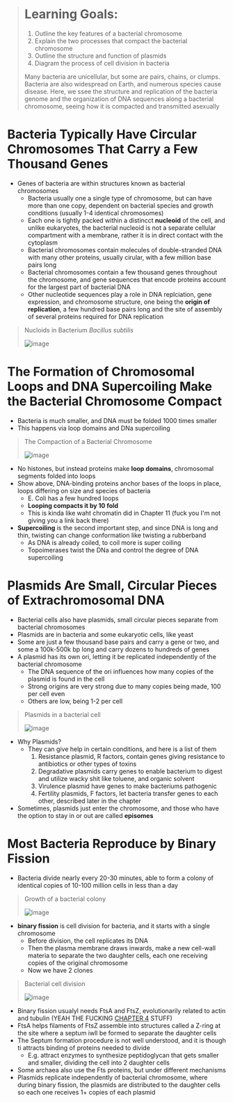 > # Learning Goals:
> 1. Outline the key features of a bacterial chromosome
> 2. Explain the two processes that compact the bacterial chromosome
> 3. Outline the structure and function of plasmids
> 4. Diagram the process of cell division in bacteria
>
> Many bacteria are unicellular, but some are pairs, chains, or clumps. Bacteria are also widespread on Earth, and numerous species cause disease. Here, we ssee the structure and replication of the bacteria genome and the organization of DNA sequences along a bacterial chromosome, seeing how it is compacted and transmitted asexually

# Bacteria Typically Have Circular Chromosomes That Carry a Few Thousand Genes
- Genes of bacteria are within structures known as bacterial chromosomes
  - Bacteria usually one a single type of chromosome, but can have more than one copy, dependent on bacterial species and growth conditions (usually 1-4 identical chromosomes)
  - Each one is tightly packed within a distincct **nucleoid** of the cell, and unlike eukaryotes, the bacterial nucleoid is not a separate cellular compartment with a membrane, rather it is in direct contact with the cytoplasm
  - Bacterial chromosomes contain molecules of double-stranded DNA with many other proteins, usually cirular, with a few million base pairs long
  - Bacterial chromosomes contain a few thousand genes throughout the chromosome, and gene sequences that encode proteins account for the largest part of bacterial DNA
  - Other nucleotide sequences play a role in DNA replciation, gene expression, and chromosome structure, one being the **origin of replication**, a few hundred base pairs long and the site of assembly of several proteins required for DNA replication
 
> Nucloids in Bacterium *Bacillus subtilis*
>
> ![image](https://github.com/MCBasterSheet/MCBasterSheet/assets/157453648/1ef21347-52fa-4d57-8d86-f19d40f51771)

# The Formation of Chromosomal Loops and DNA Supercoiling Make the Bacterial Chromosome Compact
- Bacteria is much smaller, and DNA must be folded 1000 times smaller
- This happens via loop domains and DNa supercoiling

> The Compaction of a Bacterial Chromosome
>
> ![image](https://github.com/MCBasterSheet/MCBasterSheet/assets/157453648/e206d7e5-36d2-4521-a4d3-71065c1dfe5f)

- No histones, but instead proteins make **loop domains**, chromosomal segments folded into loops
- Show above, DNA-binding proteins anchor bases of the loops in place, loops differing on size and species of bacteria
  - E. Coli has a few hundred loops
  - **Looping compacts it by 10 fold**
  - This is kinda like waht chromatin did in Chapter 11 (fuck you I'm not giving you a link back there)
- **Supercoiling** is the second important step, and since DNA is long and thin, twisting can change conformation like twisting a rubberband
  - As DNA is already coiled, to coil more is super coiling
  - Topoimerases twist the DNa and control the degree of DNA supercoiling

# Plasmids Are Small, Circular Pieces of Extrachromosomal DNA
- Bacterial cells also have plasmids, small circular pieces separate from bacterial chromosomes
- Plasmids are in bacteria and some eukaryotic cells, like yeast
- Some are just a few thousand base pairs and carry a gene or two, and some a 100k-500k bp long and carry dozens to hundreds of genes
- A plasmid has its own ori, letting it be replicated independently of the bacterial chromosome
  - The DNA sequence of the ori influences how many copies of the plasmid is found in the cell
  - Strong origins are very strong due to many copies being made, 100 per cell even
  - Others are low, being 1-2 per cell

> Plasmids in a bacterial cell
>
> ![image](https://github.com/MCBasterSheet/MCBasterSheet/assets/157453648/b8260e4a-e867-457b-aede-9a870a2463c3)

- Why Plasmids?
  - They can give help in certain conditions, and here is a list of them
    1. Resistance plasmid, R factors, contain genes giving resistance to antibiotics or other types of toxins
    2. Degradative plasmids carry genes to enable bacterium to digest and utilize wacky shit like toluene, and organic solvent
    3. Virulence plasmid have genes to make bacteriums pathogenic
    4. Fertility plasmids, F factors, let bacteria transfer genes to each other, described later in the chapter
- Sometimes, plasmids just enter the chromosome, and those who have the option to stay in or out are called **episomes**

# Most Bacteria Reproduce by Binary Fission
- Bacteria divide nearly every 20-30 minutes, able to form a colony of identical copies of 10-100 million cells in less than a day

> Growth of a bacterial colony
>
> ![image](https://github.com/MCBasterSheet/MCBasterSheet/assets/157453648/2ee1d372-5052-4706-89f3-e459a4abb470)

- **binary fission** is cell division for bacteria, and it starts with a single chromosome
  - Before division, the cell replicates its DNA
  - Then the plasma membrane draws inwards, make a new cell-wall materia to separate the two daughter cells, each one receiving copies of the original chromosome
  - Now we have 2 clones
 
> Bacterial cell division
>
> ![image](https://github.com/MCBasterSheet/MCBasterSheet/assets/157453648/b683e6f1-5852-4d8a-a082-feb3adef9fdf)

- Binary fission usualyl needs FtsA and FtsZ, evolutionarily related to actin and tubulin (YEAH THE FUCKING [CHAPTER 4](https://github.com/MCBasterSheet/MCBasterSheet/blob/main/MCB150/pages/SubChapters/Chapter%204/4.4%20-%20The%20Cytosol.md) STUFF)
- FtsA helps filaments of FtsZ assemble into structures called a Z-ring at the site where a septum iwll be formed to separate the daughter cells
- The Septum formation procedure is not well understood, and it is though ti attracts binding of proteins needed to divide
  - E.g. attract enzymes to synthesize peptidoglycan that gets smaller and smaller, dividing the cell into 2 daughter cells
- Some archaea also use the Fts proteins, but under different mechanisms
- Plasmids replicate independently of bacterial chromosome, where during binary fission, the plasmids are distributed to the daughter cells so each one receives 1+ copies of each plasmid







